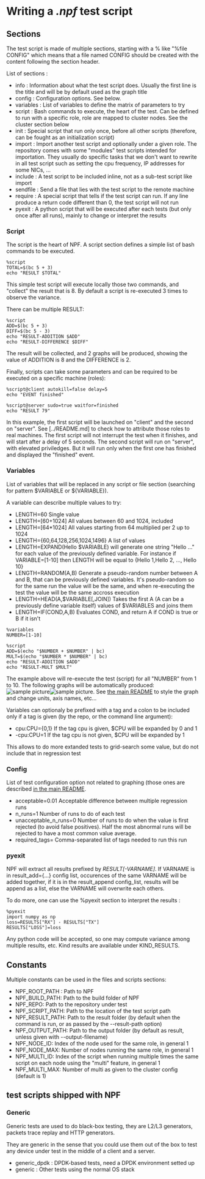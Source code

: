 # Writing a *.npf* test script

## Sections

The test script is made of multiple sections, starting with a % like
 "%file CONFIG" which means that a file named CONFIG should be
  created with the content following the section header.

List of sections :
 * info : Information about what the test script does. Usually the first line is the title and will be by default used as the graph title
 * config : Configuration options. See below.
 * variables : List of variables to define the matrix of parameters to try
 * script : Bash commands to execute, the heart of the test. Can be defined to run with a specific role, role are mapped to cluster nodes. See the cluster section below
 * init : Special script that run only once, before all other scripts (therefore, can be fought as an initialization script)
 * import : Import another test script and optionally under a given role. The repository comes with some "modules" test scripts intended for importation. They usually do specific tasks that we don't want to rewrite in all test script such as setting the cpu frequency, IP addresses for some NICs, ...
 * include : A test script to be included inline, not as a sub-test script like import
 * sendfile : Send a file that lies with the test script to the remote machine
 * require : A special script that tells if the test script can run. If any line produce a return code different than 0, the test script will not run
 * pyexit : A python script that will be executed after each tests (but only once after all runs), mainly to change or interpret the results
 
### Script
The script is the heart of NPF. A script section defines a simple list of bash commands to be executed.
```
%script
TOTAL=$(bc 5 + 3)
echo "RESULT $TOTAL"
```
This simple test script will execute locally those two commands, and "collect" the result that is 8. By default a script is re-executed 3 times to observe the variance.

There can be multiple RESULT:

```
%script
ADD=$(bc 5 + 3)
DIFF=$(bc 5 - 3)
echo "RESULT-ADDITION $ADD"
echo "RESULT-DIFFERENCE $DIFF"
```
The result will be collected, and 2 graphs will be produced, showing the value of ADDITION is 8 and the DIFFERENCE is 2.

Finally, scripts can take some parameters and can be required to be executed on a specific machine (roles):
```
%script@client autokill=false delay=5
echo "EVENT finished"

%script@server sudo=true waitfor=finished
echo "RESULT 79"
```
In this example, the first script will be launched on "client" and the second on "server". See [../README.md] to check how to attribute those roles to real machines. The first script will not interrupt the test when it finishes, and will start after a delay of 5 seconds.
The second script will run on "server", with elevated priviledges. But it will run only when the first one has finished and displayed the "finished" event.

### Variables
List of variables that will be replaced in any script or file section (searching for pattern $VARIABLE or ${VARIABLE}).

A variable can describe multiple values to try:
 - LENGTH=60 Single value
 - LENGTH=[60+1024] All values between 60 and 1024, included
 - LENGTH=\[64\*1024\] All values starting from 64 multiplied per 2 up to 1024
 - LENGTH={60,64,128,256,1024,1496} A list of values
 - LENGTH=EXPAND(Hello $VARIABLE) will generate one string "Hello ..." for each value of the previously defined variable. For instance if VARIABLE=[1-10] then LENGTH will be equal to {Hello 1,Hello 2, ..., Hello 10}
 - LENGTH=RANDOM(A,B) Generate a pseudo-random number between A and B, that can be previously defined variables. It's pseudo-random so for the same run the value will be the same, and when re-executing the test the value will be the same accross execution
 - LENGTH=HEAD(A,$VARIABLE[,JOIN]) Takes the first A (A can be a previously define variable itself) values of $VARIABLES and joins them
 - LENGTH=IF(COND,A,B) Evaluates COND, and return A if COND is true or B if it isn't 

```
%variables
NUMBER=[1-10]

%script
ADD=$(echo "$NUMBER + $NUMBER" | bc)
MULT=$(echo "$NUMBER * $NUMBER" | bc)
echo "RESULT-ADDITION $ADD"
echo "RESULT-MULT $MULT"
```
The example above will re-execute the test (script) for all "NUMBER" from 1 to 10. The following graphs will be automatically produced:
![sample picture](examples/tests-readme-ADDITION.png "Result for ADDITION")![sample picture](examples/tests-readme-MULT.png "Result for MULT"). See [the main README](../README.md#graphing-options) to style the graph and change units, axis names, etc...


Variables can optionaly be prefixed with a tag and a colon to be included only
if a tag is given (by the repo, or the command line argument):
 - cpu:CPU={0,1} If the tag cpu is given, $CPU will be expanded by 0 and 1
 - -cpu:CPU=1    If the tag cpu is not given, $CPU will be expanded by 1

This allows to do more extanded tests to grid-search some value, but do not include that in regression test


### Config
List of test configuration option not related to graphing (those ones are described [in the main README](../README.md#graphing-options).
 - acceptable=0.01         Acceptable difference between multiple regression runs
 - n\_runs=1               Number of runs to do of each test
 - unacceptable\_n\_runs=0 Number of runs to do when the value is first rejected (to avoid false positives). Half the most abnormal runs will be rejected to have a most common value average.
 - required\_tags=         Comma-separated list of tags needed to run this run

### pyexit
NPF will extract all results prefixed by *RESULT[-VARNAME]*. If VARNAME is in result_add={...} config list, occurences of the same VARNAME will be added together, if it is in the result_append config_list, results will be append as a list, else the VARNAME will overwrite each others.

To do more, one can use the %pyexit section to interpret the results :
```
%pyexit
import numpy as np
loss=RESULTS["RX"] - RESULTS["TX"]
RESULTS["LOSS"]=loss
```
Any python code will be accepted, so one may compute variance among multiple results, etc. Kind results are available under KIND_RESULTS.

## Constants

Multiple constants can be used in the files and scripts sections:
 - NPF_ROOT_PATH : Path to NPF
 - NPF_BUILD_PATH: Path to the build folder of NPF
 - NPF_REPO: Path to the repository under test
 - NPF_SCRIPT_PATH: Path to the location of the test script path
 - NPF_RESULT_PATH: Path to the result folder (by default when the command is run, or as passed by the --result-path option)
 - NPF_OUTPUT_PATH: Path to the output folder (by default as result, unless given with --output-filename)
 - NPF_NODE_ID: Index of the node used for the same role, in general 1
 - NPF_NODE_MAX: Number of nodes running the same role, in general 1
 - NPF_MULTI_ID: Index of the script when running multiple times the same script on each node using the "multi" feature, in general 1
 - NPF_MULTI_MAX: Number of multi as given to the cluster config (default is 1)

## test scripts shipped with NPF

### Generic ###
Generic tests are used to do black-box testing, they are L2/L3 generators,
packets trace replay and HTTP generators.

They are generic in the sense that you could use them out of the box to test
any device under test in the middle of a client and a server.

 * generic_dpdk : DPDK-based tests, need a DPDK environment setted up
 * generic : Other tests using the normal OS stack
